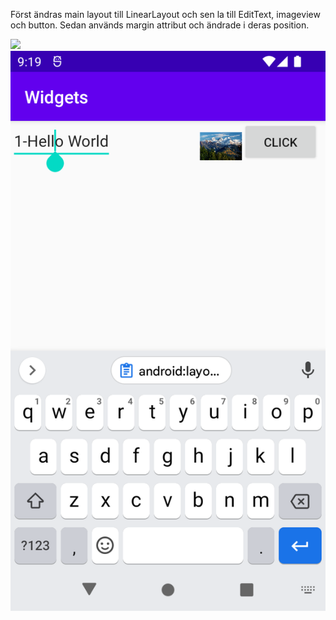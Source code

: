 Först ändras main layout till LinearLayout och sen la till
EditText, imageview och button. Sedan används margin attribut 
och ändrade i deras position.


<ImageView
android:id="@+id/imageview"
android:layout_width="48dp"
android:layout_height="48dp"
android:layout_marginVertical="5dp"
android:layout_marginLeft="70dp"
android:src="@drawable/a" />





![](android.png)
![img.png](img.png)